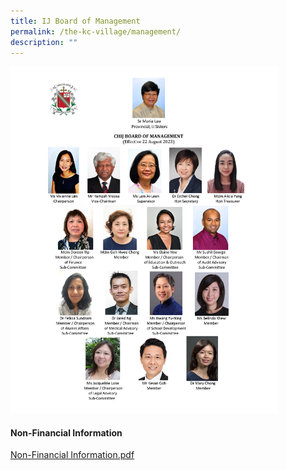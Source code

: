 ```yaml
---
title: IJ Board of Management
permalink: /the-kc-village/management/
description: ""
---
```

<img src="/images/KC%20Village/IJ%20BoM/ij%20bom%20members%20photo%20chart%2020230822%20(final).png" style="width:85%">

#### Non-Financial Information

[Non-Financial Information.pdf](/files/Non-Financial%20Information.pdf)